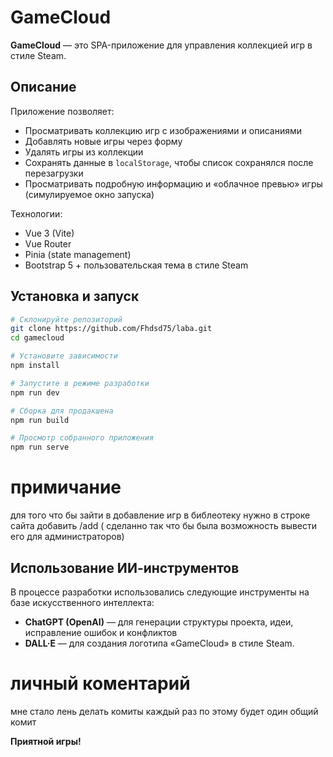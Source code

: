 # GameCloud

**GameCloud** — это SPA-приложение для управления коллекцией игр в стиле Steam.

## Описание

Приложение позволяет:

* Просматривать коллекцию игр с изображениями и описаниями
* Добавлять новые игры через форму
* Удалять игры из коллекции
* Сохранять данные в `localStorage`, чтобы список сохранялся после перезагрузки
* Просматривать подробную информацию и «облачное превью» игры (симулируемое окно запуска)

Технологии:

* Vue 3 (Vite)
* Vue Router
* Pinia (state management)
* Bootstrap 5 + пользовательская тема в стиле Steam

## Установка и запуск

```bash
# Склонируйте репозиторий
git clone https://github.com/Fhdsd75/laba.git
cd gamecloud

# Установите зависимости
npm install

# Запустите в режиме разработки
npm run dev

# Сборка для продакшена
npm run build

# Просмотр собранного приложения
npm run serve
```

# примичание 
для того что бы зайти в добавление игр в библеотеку нужно в строке сайта добавить /add
( сделанно так что бы была возможность вывести его для администраторов)

## Использование ИИ-инструментов

В процессе разработки использовались следующие инструменты на базе искусственного интеллекта:

* **ChatGPT (OpenAI)** — для генерации структуры проекта, идеи, исправление ошибок и конфликтов
* **DALL·E** — для создания логотипа «GameCloud» в стиле Steam.


# личный коментарий
мне стало лень делать комиты каждый раз по этому будет один общий комит


**Приятной игры!**
